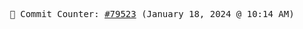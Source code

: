 <p align="center">
    <samp>
        📮 Commit Counter: <a href="https://github.com/Javascript-void0/Javascript-void0/commits/main">#79523</a> (January 18, 2024 @ 10:14 AM)
    </samp>
</p>